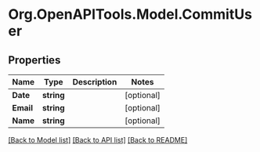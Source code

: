 # Org.OpenAPITools.Model.CommitUser

## Properties

Name | Type | Description | Notes
------------ | ------------- | ------------- | -------------
**Date** | **string** |  | [optional] 
**Email** | **string** |  | [optional] 
**Name** | **string** |  | [optional] 

[[Back to Model list]](../README.md#documentation-for-models) [[Back to API list]](../README.md#documentation-for-api-endpoints) [[Back to README]](../README.md)

